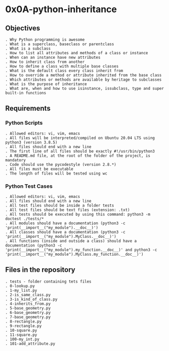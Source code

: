 # 0x0A-python-inheritance

## Objectives

	. Why Python programming is awesome
	. What is a superclass, baseclass or parentclass
	. What is a subclass
	. How to list all attributes and methods of a class or instance
	. When can an instance have new attributes
	. How to inherit class from another
	. How to define a class with multiple base classes
	. What is the default class every class inherit from
	. How to override a method or attribute inherited from the base class
	. Which attributes or methods are available by heritage to subclasses
	. What is the purpose of inheritance
	. What are, when and how to use isinstance, issubclass, type and super built-in functions

## Requirements

### Python Scripts

	. Allowed editors: vi, vim, emacs
	. All files will be interpreted/compiled on Ubuntu 20.04 LTS using python3 (version 3.8.5)
	. All files should end with a new line
	. The first line of all files should be exactly #!/usr/bin/python3
	. A README.md file, at the root of the folder of the project, is mandatory
	. Code should use the pycodestyle (version 2.8.*)
	. All files must be executable
	. The length of files will be tested using wc

### Python Test Cases

	. Allowed editors: vi, vim, emacs
	. All files should end with a new line
	. All test files should be inside a folder tests
	. All test files should be text files (extension: .txt)
	. All tests should be executed by using this command: python3 -m doctest ./tests/*
	. All modules should have a documentation (python3 -c 'print(__import__("my_module").__doc__)')
	. All classes should have a documentation (python3 -c 'print(__import__("my_module").MyClass.__doc__)')
	. All functions (inside and outside a class) should have a documentation (python3 -c 'print(__import__("my_module").my_function.__doc__)' and python3 -c 'print(__import__("my_module").MyClass.my_function.__doc__)')


## Files in the repository

    . tests - folder containing tets files
	. 0-lookup.py
	. 1-my_list.py
	. 2-is_same_class.py
	. 3-is_kind_of_class.py
	. 4-inherits_from.py
	. 5-base_geometry.py
	. 6-base_geometry.py
	. 7-base_geometry.py
	. 8-rectangle.py
	. 9-rectangle.py
	. 10-square.py
	. 11-square.py
	. 100-my_int.py
	. 101-add_attribute.py
